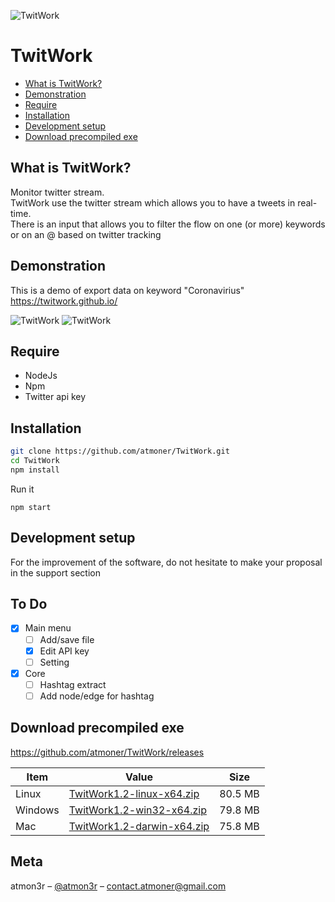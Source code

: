 ![TwitWork](https://i.imgur.com/irBFbfu.png)  
# TwitWork

*   [What is TwitWork?](#what-is-twitwork "What is TwitWork?")
*   [Demonstration](#demonstration "Demonstration")
*   [Require](#require "Require")
*   [Installation](#installation "Installation")
*   [Development setup](#development-setup "Development setup")
*   [Download precompiled exe](#download-precompiled-exe "Download precompiled exe")


## What is TwitWork? 
Monitor twitter stream.  
TwitWork use the twitter stream which allows you to have a tweets in real-time.  
There is an input that allows you to filter the flow on one (or more) keywords or on an @ based on twitter tracking

## Demonstration
This is a demo of export data on keyword "Coronavirius"  
https://twitwork.github.io/

![TwitWork](https://s5.gifyu.com/images/ezgif-6-24a9642e1e53.gif)
![TwitWork](https://i.imgur.com/Tq0RSv4.jpg)


## Require

 - NodeJs 
 - Npm 
 - Twitter api key

## Installation

```sh
git clone https://github.com/atmoner/TwitWork.git
cd TwitWork
npm install
```
Run it
```
npm start
```
## Development setup
  
For the improvement of the software, do not hesitate to make your proposal in the support section 

## To Do 
 - [x] Main menu
 	 - [ ] Add/save file
	 - [x] Edit API key
   - [ ] Setting
 - [x] Core
	 - [ ] Hashtag extract
	 - [ ] Add node/edge for hashtag
	 
## Download precompiled exe

https://github.com/atmoner/TwitWork/releases

| Item      | Value | Size |
| --------- | -----| -----|
| Linux  | [TwitWork1.2-linux-x64.zip](https://github.com/atmoner/TwitWork/releases/download/1.2/TwitWork1.2-linux-x64.zip "TwitWork1.2-linux-x64.zip") | 80.5 MB |
| Windows     | [TwitWork1.2-win32-x64.zip](https://github.com/atmoner/TwitWork/releases/download/V1.1/TwitWork-win32-x64.zip "TwitWork1.2-win32-x64.zip") | 79.8 MB |
| Mac      |   [TwitWork1.2-darwin-x64.zip](https://github.com/atmoner/TwitWork/releases/download/1.2/TwitWork1.2-darwin-x64.zip "TwitWork1.2-darwin-x64.zip") | 75.8 MB |  
 
## Meta

atmon3r – [@atmon3r](https://twitter.com/atmon3r) – contact.atmoner@gmail.com  
